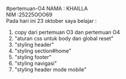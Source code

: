 #pertemuan-O4
NAMA   : KHAILLA  <br>
NIM    :25225OOO69<br>
Pada hari ini 23 oktober saya belajar :
 <ol>
 <li>copy dari pertemuan O3 dan pertemuan O4</li>
<li> "aturan css untuk body dan global reset"</li> 
<li> "styling header"</li>
<li> "styling section#home"</li>
<li> "styling footer"</li>
<li> "styling navigasi"</li>
<li> "styling header mode mobile"</li>